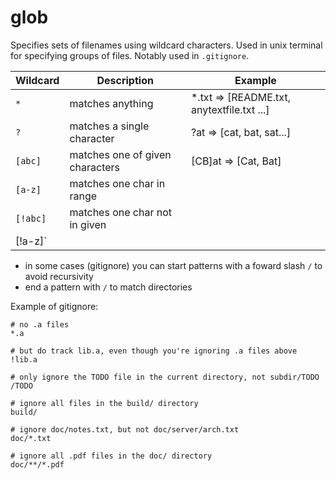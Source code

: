 # glob
Specifies sets of filenames using wildcard characters. Used in unix terminal for specifying groups of files. Notably used in `.gitignore`.

**Wildcard**    | **Description**   | **Example**
----------------|-------------------|-------------
`*`             | matches anything  | *.txt => [README.txt, anytextfile.txt ...]
`?`             | matches a single character | ?at => [cat, bat, sat...]
`[abc]`         | matches one of given characters | [CB]at => [Cat, Bat]
`[a-z]`         | matches one char in range | 
`[!abc]`        | matches one char not in given |
[!a-z]`         |                               |

- in some cases (gitignore) you can start patterns with a foward slash `/` to avoid recursivity
- end a pattern with `/` to match directories

Example of gitignore:
```
# no .a files
*.a

# but do track lib.a, even though you're ignoring .a files above
!lib.a

# only ignore the TODO file in the current directory, not subdir/TODO
/TODO

# ignore all files in the build/ directory
build/

# ignore doc/notes.txt, but not doc/server/arch.txt
doc/*.txt

# ignore all .pdf files in the doc/ directory
doc/**/*.pdf
```
